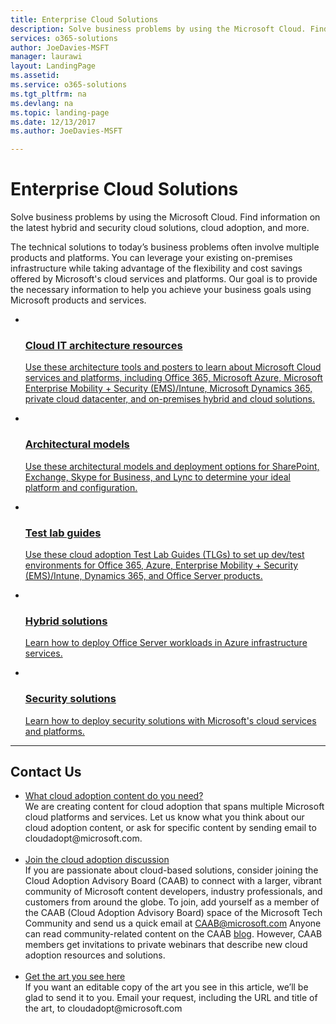```yaml
---
title: Enterprise Cloud Solutions
description: Solve business problems by using the Microsoft Cloud. Find information on the latest hybrid and security cloud solutions, cloud adoption, and more.
services: o365-solutions
author: JoeDavies-MSFT
manager: laurawi
layout: LandingPage
ms.assetid: 
ms.service: o365-solutions
ms.tgt_pltfrm: na
ms.devlang: na
ms.topic: landing-page
ms.date: 12/13/2017
ms.author: JoeDavies-MSFT

---  
```


<h1>Enterprise Cloud Solutions</h1>
<p>Solve business problems by using the Microsoft Cloud. Find information on the latest hybrid and security cloud solutions, cloud adoption, and more.</p>
<p>The technical solutions to today’s business problems often involve multiple products and platforms. You can leverage your existing on-premises infrastructure while taking advantage of the flexibility and cost savings offered by Microsoft's cloud services and platforms. Our goal is to provide the necessary information to help you achieve your business goals using Microsoft products and services.</p>
<ul class="cardsF panelContent">
    <li>
        <a class="card" href="/office365/enterprise/microsoft-cloud-it-architecture-resources" data-linktype="external"><img class="cardImage" alt="" src="https://docs.microsoft.com/en-us/media/common/i_cloud_it_architecture.svg" data-linktype="external">
            <div class="cardText" align="top">
                <h3>Cloud IT architecture resources</h3>
                <p>Use these architecture tools and posters to learn about Microsoft Cloud services and platforms, including Office 365, Microsoft Azure, Microsoft Enterprise Mobility + Security (EMS)/Intune, Microsoft Dynamics 365, private cloud datacenter, and on-premises hybrid and cloud solutions.</p>
            </div>
        </a>
    </li>
    <li>
        <a class="card" href="/office365/enterprise/architectural-models-for-sharepoint-exchange-skype-for-business-and-lync" data-linktype="external"><img class="cardImage" alt="" src="https://docs.microsoft.com/media/common/i_architecture.svg" data-linktype="external">
            <div class="cardText" align="top">
                <h3>Architectural models</h3>
                <p>Use these architectural models and deployment options for SharePoint, Exchange, Skype for Business, and Lync to determine your ideal platform and configuration.</p>
            </div>
        </a>
    </li>
    <li>
        <a class="card" href="/office365/enterprise/cloud-adoption-test-lab-guides-tlgs" data-linktype="external"><img class="cardImage" alt="" src="https://docs.microsoft.com/media/common/i_test.svg" data-linktype="external">
            <div class="cardText" align="top">
                <h3>Test lab guides</h3>
                <p>Use these cloud adoption Test Lab Guides (TLGs) to set up dev/test environments for Office 365, Azure, Enterprise Mobility + Security (EMS)/Intune, Dynamics 365, and Office Server products.</p>
            </div>
        </a>
    </li>
    <li>
        <a class="card" href="/office365/enterprise/hybrid-solutions" data-linktype="external"><img class="cardImage" alt="" src="https://docs.microsoft.com/en-us/media/common/i_hybrid.svg" data-linktype="external">
            <div class="cardText" align="top">
                <h3>Hybrid solutions</h3>
                <p>Learn how to deploy Office Server workloads in Azure infrastructure services.</p>
            </div>
        </a>
    </li>
    <li>
        <a class="card" href="/office365/enterprise/security-solutions" data-linktype="external"><img class="cardImage" alt="" src="https://docs.microsoft.com/media/common/i_cloud-security.svg" data-linktype="external">
            <div class="cardText" align="top">
                <h3>Security solutions</h3>
                <p>Learn how to deploy security solutions with Microsoft's cloud services and platforms.</p>
            </div>
        </a>
    </li>
</ul>

---

<h2>Contact Us</h2>
<ul>
    <li><a href="mailto:cloudadopt@microsoft.com?Subject=[Cloud%20Adoption%20Content%20Feedback]:%20">What cloud adoption content do you need?</a><br>We are creating content for cloud adoption that spans multiple Microsoft cloud platforms and services. Let us know what you think about our cloud adoption content, or ask for specific content by sending email to cloudadopt@microsoft.com.</li><br>
    <li><a href="https://aka.ms/caab">Join the cloud adoption discussion</a><br>If you are passionate about cloud-based solutions, consider joining the Cloud Adoption Advisory Board (CAAB) to connect with a larger, vibrant community of Microsoft content developers, industry professionals, and customers from around the globe. To join, add yourself as a member of the CAAB (Cloud Adoption Advisory Board) space of the Microsoft Tech Community and send us a quick email at <a href="mailto:caab@microsoft.com?Subject=I%20just%20joined%20the%20Cloud%20Adoption%20Advisory%20Board!">CAAB@microsoft.com</a> Anyone can read community-related content on the CAAB <a href="https://blogs.technet.com/b/solutions_advisory_board/">blog</a>. However, CAAB members get invitations to private webinars that describe new cloud adoption resources and solutions.</li><br>
    <li><a href="mailto:cloudadopt@microsoft.com?subject=[Art%20Request]:%20">Get the art you see here</a><br>If you want an editable copy of the art you see in this article, we’ll be glad to send it to you. Email your request, including the URL and title of the art, to cloudadopt@microsoft.com</li>
</ul>